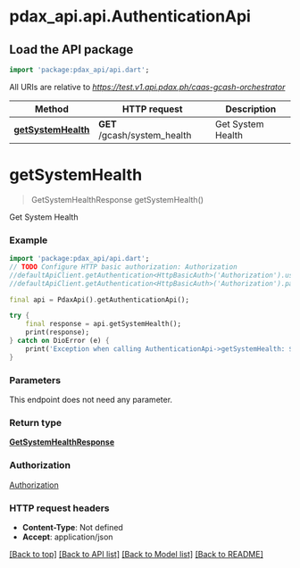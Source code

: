 # pdax_api.api.AuthenticationApi

## Load the API package
```dart
import 'package:pdax_api/api.dart';
```

All URIs are relative to *https://test.v1.api.pdax.ph/caas-gcash-orchestrator*

Method | HTTP request | Description
------------- | ------------- | -------------
[**getSystemHealth**](AuthenticationApi.md#getsystemhealth) | **GET** /gcash/system_health | Get System Health


# **getSystemHealth**
> GetSystemHealthResponse getSystemHealth()

Get System Health

### Example
```dart
import 'package:pdax_api/api.dart';
// TODO Configure HTTP basic authorization: Authorization
//defaultApiClient.getAuthentication<HttpBasicAuth>('Authorization').username = 'YOUR_USERNAME'
//defaultApiClient.getAuthentication<HttpBasicAuth>('Authorization').password = 'YOUR_PASSWORD';

final api = PdaxApi().getAuthenticationApi();

try {
    final response = api.getSystemHealth();
    print(response);
} catch on DioError (e) {
    print('Exception when calling AuthenticationApi->getSystemHealth: $e\n');
}
```

### Parameters
This endpoint does not need any parameter.

### Return type

[**GetSystemHealthResponse**](GetSystemHealthResponse.md)

### Authorization

[Authorization](../README.md#Authorization)

### HTTP request headers

 - **Content-Type**: Not defined
 - **Accept**: application/json

[[Back to top]](#) [[Back to API list]](../README.md#documentation-for-api-endpoints) [[Back to Model list]](../README.md#documentation-for-models) [[Back to README]](../README.md)

